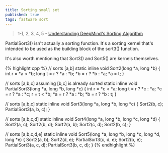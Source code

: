 ```yaml
---
title: Sorting small set
published: true
tags: fastware sort
---
```

> 1-), 2, 3, 4, 5 - [Understanding DeepMind's Sorting Algorithm](https://justine.lol/sorting/)

PartialSort3() isn't actually a sorting function. It's a sorting kernel that's intended to be used as the building block of the sort3() function. 

It's also worth mentioning that Sort3() and Sort5() are kernels themselves.

{% highlight cpp %}
// sorts [a,b]
static inline void Sort2(long *a, long *b) {
  int r = *a < *b;
  long t = r ? *a : *b;
  *b = r ? *b : *a;
  *a = t;
}

// sorts [a,b,c] assuming [b,c] is already sorted
static inline void PartialSort3(long *a, long *b, long *c) {
  int r = *c < *a;
  long t = r ? *c : *a;
  *c = r ? *a : *c;
  r = t < *b;
  *a = r ? *a : *b;
  *b = r ? *b : t;
}

// sorts [a,b,c]
static inline void Sort3(long *a, long *b, long *c) {
  Sort2(b, c);
  PartialSort3(a, b, c);
}

// sorts [a,b,c,d]
static inline void Sort4(long *a, long *b, long *c, long *d) {
  Sort2(a, c);
  Sort2(b, d);
  Sort2(a, b);
  Sort2(c, d);
  Sort2(b, c);
}

// sorts [a,b,c,d,e]
static inline void Sort5(long *a, long *b, long *c, long *d, long *e) {
  Sort2(a, b);
  Sort2(d, e);
  PartialSort3(c, d, e);
  Sort2(b, e);
  PartialSort3(a, c, d);
  PartialSort3(b, c, d);
}
{% endhighlight %}